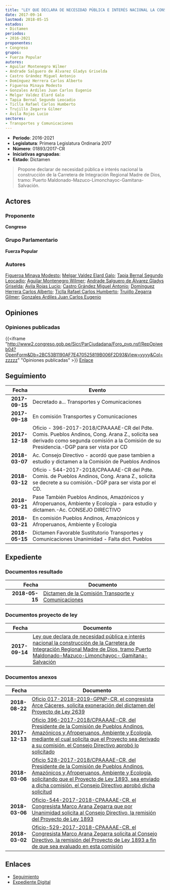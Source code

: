 ```yaml
---
title: "LEY QUE DECLARA DE NECESIDAD PÚBLICA E INTERÉS NACIONAL LA CONSTRUCCIÓN DE LA CARRETERA DE INTEGRACIÓN REGIONAL MADRE DE DIOS, TRAMO PUERTO MALDONADO-MAZUCO-LIMONCHAYOC-GAMITANA-SALVACIÓN"
date: 2017-09-14
lastmod: 2018-05-15
estados:
- Dictamen
periodos:
- 2016-2021
proponentes:
- Congreso
grupos:
- Fuerza Popular
autores:
- Aguilar Montenegro Wilmer
- Andrade Salguero de Álvarez Gladys Griselda
- Castro Grández Miguel Antonio
- Domínguez Herrera Carlos Alberto
- Figueroa Minaya Modesto
- Gonzales Ardiles Juan Carlos Eugenio
- Melgar Valdez Elard Galo
- Tapia Bernal Segundo Leocadio
- Ticlla Rafael Carlos Humberto
- Trujillo Zegarra Gilmer
- Ávila Rojas Lucio
sectores:
- Transportes y Comunicaciones
---
```

- **Periodo**: 2016-2021
- **Legislatura**: Primera Legislatura Ordinaria 2017
- **Número**: 01893/2017-CR
- **Iniciativas agrupadas**: 
- **Estado**: Dictamen

> Propone declarar de necesidad pública e interés nacional la construcción de la Carretera de Integración Regional Madre de Dios, tramo: Puerto Maldonado-Mazuco-Limonchayoc-Gamitana-Salvación.


## Actores

### Proponente

**Congreso**

### Grupo Parlamentario

**Fuerza Popular**

### Autores

[Figueroa Minaya Modesto](mailto:mailto:mfigueroam@congreso.gob.pe); [Melgar Valdez Elard Galo](mailto:mailto:emelgar@congreso.gob.pe); [Tapia Bernal Segundo Leocadio](mailto:mailto:stapia@congreso.gob.pe); [Aguilar Montenegro Wilmer](mailto:mailto:waguilar@congreso.gob.pe); [Andrade Salguero de Álvarez Gladys Griselda](mailto:mailto:gandrade@congreso.gob.pe); [Ávila Rojas Lucio](mailto:mailto:lavilar@congreso.gob.pe); [Castro Grández Miguel Antonio](mailto:mailto:macastro@congreso.gob.pe); [Domínguez Herrera Carlos Alberto](mailto:mailto:cdominguez@congreso.gob.pe); [Ticlla Rafael Carlos Humberto](mailto:mailto:cticlla@congreso.gob.pe); [Trujillo Zegarra Gilmer](mailto:mailto:gtrujilloz@congreso.gob.pe); [Gonzales Ardiles Juan Carlos Eugenio](mailto:mailto:jgonzalesa@congreso.gob.pe)

## Opiniones

### Opiniones publicadas

{{<iframe "http://www2.congreso.gob.pe/Sicr/ParCiudadana/Foro_pvp.nsf/RepOpiweb04?OpenForm&Db=2BC53B1190AF7E470525819B006F2D93&View=yyyy&Col=zzzzz" "Opiniones publicadas" >}}
[Enlace](http://www2.congreso.gob.pe/Sicr/ParCiudadana/Foro_pvp.nsf/RepOpiweb04?OpenForm&Db=2BC53B1190AF7E470525819B006F2D93&View=yyyy&Col=zzzzz)


## Seguimiento

| Fecha | Evento |
|------:|--------|
| **2017-09-15** | Decretado a... Transportes y Comunicaciones |
| **2017-09-18** | En comisión Transportes y Comunicaciones |
| **2017-12-18** | Oficio - 396-2017-2018/CPAAAAE-CR del Pdte. Comis. Pueblos Andinos, Cong. Arana Z., solicita sea derivado como segunda comisión a la Comisión de su Presidencia.-DGP para ser vista por CD |
| **2018-03-07** | Ac. Consejo Directivo - acordó que pase tambien a estudio y dictamen a la Comisión de Pueblos Andinos |
| **2018-03-12** | Oficio - 544-2017-2018/CPAAAAE-CR del Pdte. Comis. de Pueblos Andinos, Cong. Arana Z., solicita se decrete a su comisión.-DGP para ser vista por el CD. |
| **2018-03-21** | Pase También Pueblos Andinos, Amazónicos y Afroperuanos, Ambiente y Ecología - para estudio y dictamen.-Ac. CONSEJO DIRECTIVO |
| **2018-03-21** | En comisión Pueblos Andinos, Amazónicos y Afroperuanos, Ambiente y Ecología |
| **2018-05-15** | Dictamen Favorable Sustitutorio Transportes y Comunicaciones Unanimidad - Falta dict. Pueblos |

## Expediente

### Documentos resultado

| Fecha | Documento |
|------:|-----------|
| **2018-05-15** | [Dictamen de la Comisión Transporte y Comunicaciones](http://www.leyes.congreso.gob.pe/Documentos/2016_2021/Dictamenes/Proyectos_de_Ley/01893DC23MAY20180515.pdf) |

### Documentos proyecto de ley

| Fecha | Documento |
|------:|-----------|
| **2017-09-14** | [Ley que declara de necesidad pública e interés nacional la construcción de la Carretera de Integración Regional Madre de Dios, tramo Puerto Maldonado-Mazuco-Limonchayoc- Gamitana-Salvación](http://www.leyes.congreso.gob.pe/Documentos/2016_2021/Proyectos_de_Ley_y_de_Resoluciones_Legislativas/PL0189320170914..pdf) |

### Documentos anexos

| Fecha | Documento |
|------:|-----------|
| **2018-08-22** | [Oficio 017-2018-2019-GPNP-CR, el congresista Arce Cáceres, solicita exoneración del dictamen del Proyecto de Ley 2639](http://www.leyes.congreso.gob.pe/Documentos/2016_2021/Oficios/Grupos_Parlamentarios/OFICIO-017-2018-2019-GPNP-CR.PDF) |
| **2017-12-13** | [Oficio 396-2017-2018/CPAAAAE-CR, del Presidente de la Comisión de Pueblos Andinos, Amazónicos y Afroperuanos, Ambiente y Ecología, mediante el cual solicita que el Proyecto sea derivado a su comisión, el Consejo Directivo aprobó lo solicitado](http://www.leyes.congreso.gob.pe/Documentos/2016_2021/Oficios/Comisiones_Ordinarias/OFICIO-396-2017-2018-CPAAAAE-CR.pdf) |
| **2018-03-06** | [Oficio 528-2017-2018/CPAAAAE-CR, del Presidente de la Comisión de Pueblos Andinos, Amazónicos y Afroperuanos, Ambiente y Ecología, solicitando que el Proyecto de Ley 1893, sea enviado a dicha comisión, el Consejo Directivo aprobó dicha solicitud](http://www.leyes.congreso.gob.pe/Documentos/2016_2021/Oficios/Comisiones_Ordinarias/OFICIO-528-2017-2018-CPAAAAE-CR.pdf) |
| **2018-03-06** | [Oficio-544-2017-2018-CPAAAAE-CR, el Congresista Marco Arana Zegarra que por Unanimidad solicita al Consejo Directivo, la remisión del Proyecto de Ley 1893](http://www.leyes.congreso.gob.pe/Documentos/2016_2021/Oficios/Comisiones_Ordinarias/OFICIO-544-2017-2018-CPAAAAE-CR.pdf) |
| **2018-03-02** | [Oficio-529-2017-2018-CPAAAAE-CR, el Congresista Marco Arana Zegarra solicita al Consejo Directivo, la remisión del Proyecto de Ley 1893 a fin de que sea evaluado en esta comisión](http://www.leyes.congreso.gob.pe/Documentos/2016_2021/Oficios/Comisiones_Ordinarias/OFICIO-529-2017-2018-CPAAAAE-CR.pdf) |

## Enlaces

- [Seguimiento](http://www2.congreso.gob.pe/Sicr/TraDocEstProc/CLProLey2016.nsf/f7fff46988ca05b1052578e100829cc7/630ebaafce3d115b0525819b007c6499?OpenDocument)
- [Expediente Digital](http://www2.congreso.gob.pe/Sicr/TraDocEstProc/Expvirt_2011.nsf/visbusqptramdoc1621/01893?opendocument)

